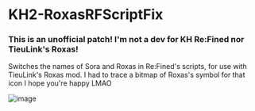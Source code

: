 # KH2-RoxasRFScriptFix
### This is an unofficial patch! I'm not a dev for KH Re:Fined nor TieuLink's Roxas!
Switches the names of Sora and Roxas in Re:Fined's scripts, for use with TieuLink's Roxas mod.
I had to trace a bitmap of Roxas's symbol for that icon I hope you're happy LMAO

![image](https://github.com/camsPatience/KH2-RoxasRFScriptFix/assets/15706696/7e7e6689-83c4-4cc7-b1a0-4b127b09f4e4)
